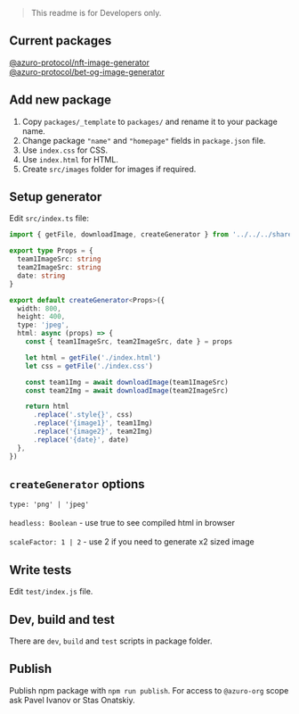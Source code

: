 > This readme is for Developers only.

## Current packages

[@azuro-protocol/nft-image-generator](https://www.npmjs.com/package/@azuro-protocol/nft-image-generator)<br />
[@azuro-protocol/bet-og-image-generator](https://www.npmjs.com/package/@azuro-protocol/bet-og-image-generator)


## Add new package

1. Copy `packages/_template` to `packages/` and rename it to your package name.
2. Change package `"name"` and `"homepage"` fields in `package.json` file.
3. Use `index.css` for CSS.
4. Use `index.html` for HTML.
5. Create `src/images` folder for images if required.


## Setup generator

Edit `src/index.ts` file:

```typescript
import { getFile, downloadImage, createGenerator } from '../../../shared/utils'

export type Props = {
  team1ImageSrc: string
  team2ImageSrc: string
  date: string
}

export default createGenerator<Props>({
  width: 800,
  height: 400,
  type: 'jpeg',
  html: async (props) => {
    const { team1ImageSrc, team2ImageSrc, date } = props

    let html = getFile('./index.html')
    let css = getFile('./index.css')

    const team1Img = await downloadImage(team1ImageSrc)
    const team2Img = await downloadImage(team2ImageSrc)

    return html
      .replace('.style{}', css)
      .replace('{image1}', team1Img)
      .replace('{image2}', team2Img)
      .replace('{date}', date)
  },
})
```


## `createGenerator` options

`type: 'png' | 'jpeg'`<br /><br />
`headless: Boolean` - use true to see compiled html in browser<br /><br />
`scaleFactor: 1 | 2` - use 2 if you need to generate x2 sized image


## Write tests

Edit `test/index.js` file.


## Dev, build and test

There are `dev`, `build` and `test` scripts in package folder.


## Publish

Publish npm package with `npm run publish`. For access to `@azuro-org` scope ask Pavel Ivanov or Stas Onatskiy.
